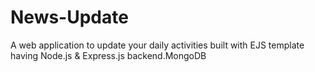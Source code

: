 # News-Update
A web application to update your daily activities built with EJS template having Node.js &amp; Express.js backend.MongoDB
